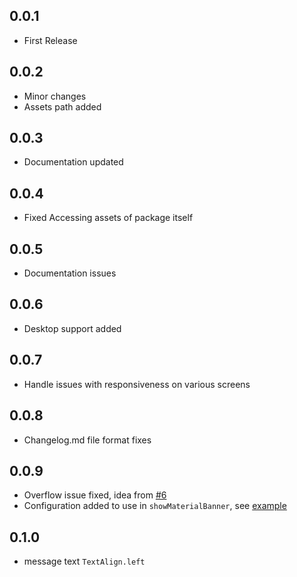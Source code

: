 ## 0.0.1

* First Release

## 0.0.2

* Minor changes
* Assets path added

## 0.0.3

* Documentation updated

## 0.0.4

* Fixed Accessing assets of package itself

## 0.0.5

* Documentation issues

## 0.0.6

* Desktop support added

## 0.0.7

* Handle issues with responsiveness on various screens

## 0.0.8

* Changelog.md file format fixes

## 0.0.9

* Overflow issue fixed, idea from [#6](pr6)
* Configuration added to use in `showMaterialBanner`, see [example](example/example.dart)

[pr6]:(https://github.com/mhmzdev/awesome_snackbar_content/pull/6)

## 0.1.0

* message text `TextAlign.left`